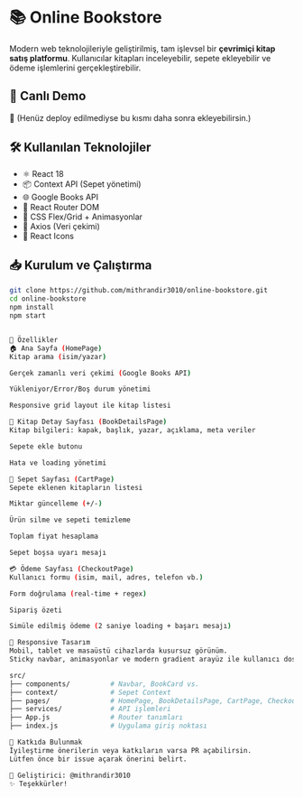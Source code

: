 # 📚 Online Bookstore

Modern web teknolojileriyle geliştirilmiş, tam işlevsel bir **çevrimiçi kitap satış platformu**. Kullanıcılar kitapları inceleyebilir, sepete ekleyebilir ve ödeme işlemlerini gerçekleştirebilir.

## 🚀 Canlı Demo

🧪 (Henüz deploy edilmediyse bu kısmı daha sonra ekleyebilirsin.)

## 🛠️ Kullanılan Teknolojiler

- ⚛️ React 18
- 📦 Context API (Sepet yönetimi)
- 🌐 Google Books API
- 🧭 React Router DOM
- 💅 CSS Flex/Grid + Animasyonlar
- 📡 Axios (Veri çekimi)
- 🎨 React Icons

## 📥 Kurulum ve Çalıştırma

```bash
git clone https://github.com/mithrandir3010/online-bookstore.git
cd online-bookstore
npm install
npm start


🎯 Özellikler
🏠 Ana Sayfa (HomePage)
Kitap arama (isim/yazar)

Gerçek zamanlı veri çekimi (Google Books API)

Yükleniyor/Error/Boş durum yönetimi

Responsive grid layout ile kitap listesi

📖 Kitap Detay Sayfası (BookDetailsPage)
Kitap bilgileri: kapak, başlık, yazar, açıklama, meta veriler

Sepete ekle butonu

Hata ve loading yönetimi

🛒 Sepet Sayfası (CartPage)
Sepete eklenen kitapların listesi

Miktar güncelleme (+/-)

Ürün silme ve sepeti temizleme

Toplam fiyat hesaplama

Sepet boşsa uyarı mesajı

💳 Ödeme Sayfası (CheckoutPage)
Kullanıcı formu (isim, mail, adres, telefon vb.)

Form doğrulama (real-time + regex)

Sipariş özeti

Simüle edilmiş ödeme (2 saniye loading + başarı mesajı)

📱 Responsive Tasarım
Mobil, tablet ve masaüstü cihazlarda kusursuz görünüm.
Sticky navbar, animasyonlar ve modern gradient arayüz ile kullanıcı dostu deneyim.

src/
├── components/          # Navbar, BookCard vs.
├── context/             # Sepet Context
├── pages/               # HomePage, BookDetailsPage, CartPage, CheckoutPage
├── services/            # API işlemleri
├── App.js               # Router tanımları
├── index.js             # Uygulama giriş noktası

🤝 Katkıda Bulunmak
İyileştirme önerilerin veya katkıların varsa PR açabilirsin.
Lütfen önce bir issue açarak önerini belirt.

📌 Geliştirici: @mithrandir3010
✨ Teşekkürler!
